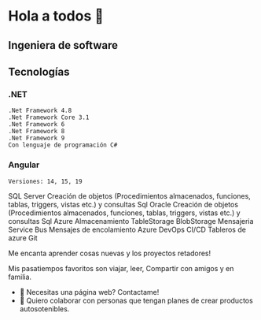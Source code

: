 # Hola a todos 👋

## Ingeniera de software
## Tecnologías  
  ### .NET 
    .Net Framework 4.8
    .Net Framework Core 3.1
    .Net Framework 6
    .Net Framework 8
    .Net Framework 9
    Con lenguaje de programación C#
  ### Angular 
    Versiones: 14, 15, 19
  SQL Server
    Creación de objetos (Procedimientos almacenados, funciones, tablas, triggers, vistas etc.) y consultas Sql
  Oracle
    Creación de objetos (Procedimientos almacenados, funciones, tablas, triggers, vistas etc.) y consultas Sql
  Azure
    Almacenamiento
      TableStorage
      BlobStorage
    Mensajeria
      Service Bus
      Mensajes de encolamiento
    Azure DevOps
      CI/CD
      Tableros de azure
      Git
      
Me encanta aprender cosas nuevas y los proyectos retadores!

Mis pasatiempos favoritos son viajar, leer, Compartir con amigos y en familia. 

- 🌱 Necesitas una página web? Contactame!
- 👯 Quiero colaborar con personas que tengan planes de crear productos autosotenibles.
